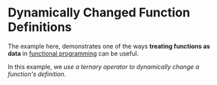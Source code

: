 # Dynamically Changed Function Definitions

The example here, demonstrates one of the ways **treating functions as data** in [functional programming](https://en.wikipedia.org/wiki/Functional_programming) can be useful.

In this example, we _use a ternary operator to dynamically change a function's definition_.
